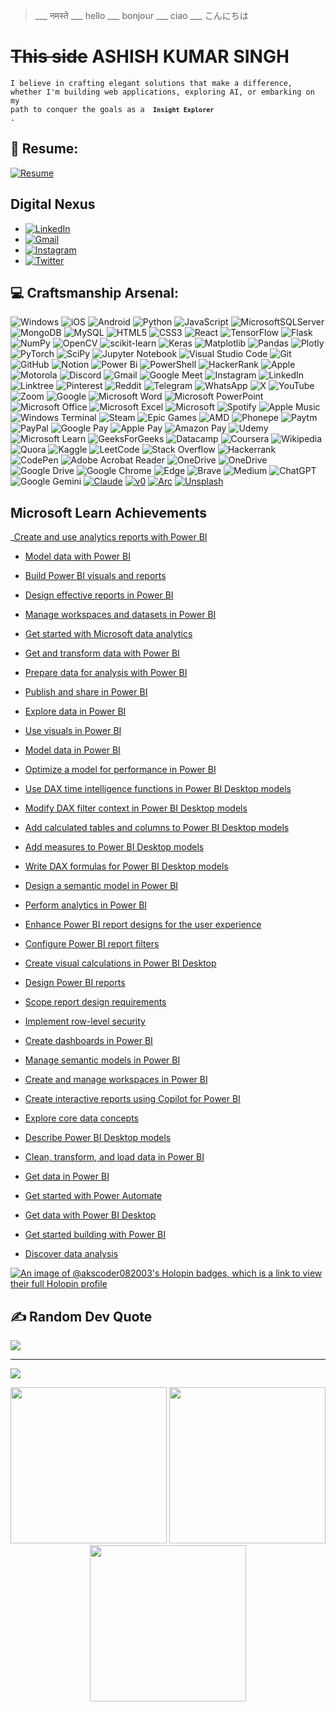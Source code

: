 >___ नमस्ते ___ hello ___ bonjour ___  ciao ___ こんにちは

# ~~This side~~ **ASHISH KUMAR SINGH**
<code>I believe in crafting elegant solutions that make a difference, whether I'm building web applications, exploring AI, or embarking on my path to conquer the goals as a <code> **Insight Explorer** </code>.</code>

## 📄 Resume:
[![Resume](https://img.shields.io/badge/Resume-%2312100E.svg?logo=adobe-acrobat-reader&logoColor=white)](https://1drv.ms/b/c/3ba2fe7a72a37ee3/EQU6WzbD5e1ChCyfyyqSayEBfQ1glqyNDHXmzivmTgq2FA?e=yKcrK9)

## Digital Nexus
* [![LinkedIn](https://img.shields.io/badge/LinkedIn-%230077B5.svg?logo=linkedin&logoColor=white)](https://www.linkedin.com/in/ashish-kumar-singh-440146227/)
* [![Gmail](https://img.shields.io/badge/Gmail--informational?style=social&logo=gmail)](https://www.ashishk.singh1008@gmail.com)
* [![Instagram](https://img.shields.io/badge/Instagram-%23E4405F.svg?logo=Instagram&logoColor=white)](https://www.instagram.com/a.k.singh08/)
* [![Twitter](https://img.shields.io/badge/Twitter-%231DA1F2.svg?logo=Twitter&logoColor=white)](https://x.com/a_k_singh8) 

## 💻 Craftsmanship Arsenal:
![Windows](https://img.shields.io/badge/Windows-0078D6?style=for-the-badge&logo=windows&logoColor=white) ![iOS](https://img.shields.io/badge/iOS-000000?style=for-the-badge&logo=ios&logoColor=white) ![Android](https://img.shields.io/badge/Android-3DDC84?style=for-the-badge&logo=android&logoColor=white) ![Python](https://img.shields.io/badge/python-3670A0?style=for-the-badge&logo=python&logoColor=ffdd54) ![JavaScript](https://img.shields.io/badge/javascript-%23323330.svg?style=for-the-badge&logo=javascript&logoColor=%23F7DF1E) ![MicrosoftSQLServer](https://img.shields.io/badge/Microsoft%20SQL%20Server-CC2927?style=for-the-badge&logo=microsoft%20sql%20server&logoColor=white) ![MongoDB](https://img.shields.io/badge/MongoDB-%234ea94b.svg?style=for-the-badge&logo=mongodb&logoColor=white) ![MySQL](https://img.shields.io/badge/mysql-4479A1.svg?style=for-the-badge&logo=mysql&logoColor=white) ![HTML5](https://img.shields.io/badge/html5-%23E34F26.svg?style=for-the-badge&logo=html5&logoColor=white) ![CSS3](https://img.shields.io/badge/css3-%231572B6.svg?style=for-the-badge&logo=css3&logoColor=white) ![React](https://img.shields.io/badge/react-%2320232a.svg?style=for-the-badge&logo=react&logoColor=%2361DAFB) ![TensorFlow](https://img.shields.io/badge/TensorFlow-%23FF6F00.svg?style=for-the-badge&logo=TensorFlow&logoColor=white) ![Flask](https://img.shields.io/badge/flask-%23000.svg?style=for-the-badge&logo=flask&logoColor=white) ![NumPy](https://img.shields.io/badge/numpy-%23013243.svg?style=for-the-badge&logo=numpy&logoColor=white) ![OpenCV](https://img.shields.io/badge/opencv-%23white.svg?style=for-the-badge&logo=opencv&logoColor=white) ![scikit-learn](https://img.shields.io/badge/scikit--learn-%23F7931E.svg?style=for-the-badge&logo=scikit-learn&logoColor=white) ![Keras](https://img.shields.io/badge/Keras-%23D00000.svg?style=for-the-badge&logo=Keras&logoColor=white) ![Matplotlib](https://img.shields.io/badge/Matplotlib-%23ffffff.svg?style=for-the-badge&logo=Matplotlib&logoColor=black) ![Pandas](https://img.shields.io/badge/pandas-%23150458.svg?style=for-the-badge&logo=pandas&logoColor=white) ![Plotly](https://img.shields.io/badge/Plotly-%233F4F75.svg?style=for-the-badge&logo=plotly&logoColor=white) ![PyTorch](https://img.shields.io/badge/PyTorch-%23EE4C2C.svg?style=for-the-badge&logo=PyTorch&logoColor=white) ![SciPy](https://img.shields.io/badge/SciPy-%230C55A5.svg?style=for-the-badge&logo=scipy&logoColor=%white) ![Jupyter Notebook](https://img.shields.io/badge/jupyter-%23FA0F00.svg?style=for-the-badge&logo=jupyter&logoColor=white) ![Visual Studio Code](https://img.shields.io/badge/Visual%20Studio%20Code-0078d7.svg?style=for-the-badge&logo=visual-studio-code&logoColor=white) ![Git](https://img.shields.io/badge/git-%23F05033.svg?style=for-the-badge&logo=git&logoColor=white) ![GitHub](https://img.shields.io/badge/github-%23121011.svg?style=for-the-badge&logo=github&logoColor=white) ![Notion](https://img.shields.io/badge/Notion-%23000000.svg?style=for-the-badge&logo=notion&logoColor=white) ![Power Bi](https://img.shields.io/badge/power_bi-F2C811?style=for-the-badge&logo=powerbi&logoColor=black) ![PowerShell](https://img.shields.io/badge/PowerShell-%235391FE.svg?style=for-the-badge&logo=powershell&logoColor=white) ![HackerRank](https://img.shields.io/badge/-Hackerrank-2EC866?style=for-the-badge&logo=HackerRank&logoColor=white) ![Apple](https://img.shields.io/badge/Apple-%23000000.svg?style=for-the-badge&logo=apple&logoColor=white) ![Motorola](https://img.shields.io/badge/Motorola-%23E1140A.svg?style=for-the-badge&logo=motorola&logoColor=white) ![Discord](https://img.shields.io/badge/Discord-%235865F2.svg?style=for-the-badge&logo=discord&logoColor=white) ![Gmail](https://img.shields.io/badge/Gmail-D14836?style=for-the-badge&logo=gmail&logoColor=white) ![Google Meet](https://img.shields.io/badge/Google%20Meet-00897B?style=for-the-badge&logo=google-meet&logoColor=white) ![Instagram](https://img.shields.io/badge/Instagram-%23E4405F.svg?style=for-the-badge&logo=Instagram&logoColor=white) ![LinkedIn](https://img.shields.io/badge/linkedin-%230077B5.svg?style=for-the-badge&logo=linkedin&logoColor=white) ![Linktree](https://img.shields.io/badge/linktree-1de9b6?style=for-the-badge&logo=linktree&logoColor=white) ![Pinterest](https://img.shields.io/badge/Pinterest-%23E60023.svg?style=for-the-badge&logo=Pinterest&logoColor=white) ![Reddit](https://img.shields.io/badge/Reddit-FF4500?style=for-the-badge&logo=reddit&logoColor=white) ![Telegram](https://img.shields.io/badge/Telegram-2CA5E0?style=for-the-badge&logo=telegram&logoColor=white) ![WhatsApp](https://img.shields.io/badge/WhatsApp-25D366?style=for-the-badge&logo=whatsapp&logoColor=white) ![X](https://img.shields.io/badge/X-%23000000.svg?style=for-the-badge&logo=X&logoColor=white) ![YouTube](https://img.shields.io/badge/YouTube-%23FF0000.svg?style=for-the-badge&logo=YouTube&logoColor=white) ![Zoom](https://img.shields.io/badge/Zoom-2D8CFF?style=for-the-badge&logo=zoom&logoColor=white) ![Google](https://img.shields.io/badge/google-4285F4?style=for-the-badge&logo=google&logoColor=white) ![Microsoft Word](https://img.shields.io/badge/Microsoft_Word-2B579A?style=for-the-badge&logo=microsoft-word&logoColor=white) ![Microsoft PowerPoint](https://img.shields.io/badge/Microsoft_PowerPoint-B7472A?style=for-the-badge&logo=microsoft-powerpoint&logoColor=white) ![Microsoft Office](https://img.shields.io/badge/Microsoft_Office-D83B01?style=for-the-badge&logo=microsoft-office&logoColor=white) ![Microsoft Excel](https://img.shields.io/badge/Microsoft_Excel-217346?style=for-the-badge&logo=microsoft-excel&logoColor=white) ![Microsoft](https://img.shields.io/badge/Microsoft-0078D4?style=for-the-badge&logo=microsoft&logoColor=white) ![Spotify](https://img.shields.io/badge/Spotify-1ED760?style=for-the-badge&logo=spotify&logoColor=white) ![Apple Music](https://img.shields.io/badge/Apple_Music-9933CC?style=for-the-badge&logo=apple-music&logoColor=white) ![Windows Terminal](https://img.shields.io/badge/Windows%20Terminal-%234D4D4D.svg?style=for-the-badge&logo=windows-terminal&logoColor=white) ![Steam](https://img.shields.io/badge/steam-%23000000.svg?style=for-the-badge&logo=steam&logoColor=white) ![Epic Games](https://img.shields.io/badge/epicgames-%23313131.svg?style=for-the-badge&logo=epicgames&logoColor=white) ![AMD](https://img.shields.io/badge/AMD-%23000000.svg?style=for-the-badge&logo=amd&logoColor=white) ![Phonepe](https://img.shields.io/badge/Phonepe-54039A?style=for-the-badge&logo=phonepe&logoColor=white) ![Paytm](https://img.shields.io/badge/Paytm-1C2C94?style=for-the-badge&logo=paytm&logoColor=05BAF3) ![PayPal](https://img.shields.io/badge/PayPal-00457C?style=for-the-badge&logo=paypal&logoColor=white) ![Google Pay](https://img.shields.io/badge/GooglePay-%233780F1.svg?style=for-the-badge&logo=Google-Pay&logoColor=white) ![Apple Pay](https://img.shields.io/badge/ApplePay-000000.svg?style=for-the-badge&logo=Apple-Pay&logoColor=white) ![Amazon Pay](https://img.shields.io/badge/AmazonPay-ff9900.svg?style=for-the-badge&logo=Amazon-Pay&logoColor=white) ![Udemy](https://img.shields.io/badge/Udemy-A435F0?style=for-the-badge&logo=Udemy&logoColor=white) ![Microsoft Learn](https://img.shields.io/badge/Microsoft_Learn-258ffa?style=for-the-badge&logo=microsoft&logoColor=white) ![GeeksForGeeks](https://img.shields.io/badge/GeeksforGeeks-gray?style=for-the-badge&logo=geeksforgeeks&logoColor=35914c) ![Datacamp](https://img.shields.io/badge/Datacamp-05192D?style=for-the-badge&logo=datacamp&logoColor=03E860) ![Coursera](https://img.shields.io/badge/Coursera-%230056D2.svg?style=for-the-badge&logo=Coursera&logoColor=white) ![Wikipedia](https://img.shields.io/badge/Wikipedia-%23000000.svg?style=for-the-badge&logo=wikipedia&logoColor=white) ![Quora](https://img.shields.io/badge/Quora-%23B92B27.svg?style=for-the-badge&logo=Quora&logoColor=white) ![Kaggle](https://img.shields.io/badge/Kaggle-035a7d?style=for-the-badge&logo=kaggle&logoColor=white) ![LeetCode](https://img.shields.io/badge/LeetCode-000000?style=for-the-badge&logo=LeetCode&logoColor=#d16c06) ![Stack Overflow](https://img.shields.io/badge/-Stackoverflow-FE7A16?style=for-the-badge&logo=stack-overflow&logoColor=white) ![Hackerrank](https://img.shields.io/badge/-Hackerrank-2EC866?style=for-the-badge&logo=HackerRank&logoColor=white) ![CodePen](https://img.shields.io/badge/Codepen-000000?style=for-the-badge&logo=codepen&logoColor=white) ![Adobe Acrobat Reader](https://img.shields.io/badge/Adobe%20Acrobat%20Reader-EC1C24.svg?style=for-the-badge&logo=Adobe%20Acrobat%20Reader&logoColor=white) ![OneDrive](https://img.shields.io/badge/OneDrive-0078D4.svg?style=for-the-badge&logo=microsoftonedrive&logoColor=white) ![OneDrive](https://img.shields.io/badge/OneDrive-white?style=for-the-badge&logo=Microsoft%20OneDrive&logoColor=0078D4) ![Google Drive](https://img.shields.io/badge/Google%20Drive-4285F4?style=for-the-badge&logo=googledrive&logoColor=white) ![Google Chrome](https://img.shields.io/badge/Google%20Chrome-4285F4?style=for-the-badge&logo=GoogleChrome&logoColor=white) ![Edge](https://img.shields.io/badge/Edge-0078D7?style=for-the-badge&logo=Microsoft-edge&logoColor=white) ![Brave](https://img.shields.io/badge/Brave-FB542B?style=for-the-badge&logo=Brave&logoColor=white) ![Medium](https://img.shields.io/badge/Medium-12100E?style=for-the-badge&logo=medium&logoColor=white) ![ChatGPT](https://img.shields.io/badge/chatGPT-74aa9c?style=for-the-badge&logo=openai&logoColor=white) ![Google Gemini](https://img.shields.io/badge/google%20gemini-8E75B2?style=for-the-badge&logo=google%20gemini&logoColor=white) [![Claude](https://img.shields.io/badge/Claude-D97757?logo=claude&logoColor=fff)](#) [![v0](https://img.shields.io/badge/v0-000?logo=v0&logoColor=fff)](#) [![Arc](https://img.shields.io/badge/Arc-FCBFBD?logo=arc&logoColor=000)](#) [![Unsplash](https://img.shields.io/badge/Unsplash-000000?logo=Unsplash&logoColor=white)](#) 

## Microsoft Learn Achievements
   _[Create and use analytics reports with Power BI](https://learn.microsoft.com/api/achievements/share/en-us/18936860/9X9JEQMU?sharingId=2A4262C729404996)
* [Model data with Power BI](https://learn.microsoft.com/api/achievements/share/en-us/18936860/UYUTENA3?sharingId=2A4262C729404996)
- [Build Power BI visuals and reports](https://learn.microsoft.com/api/achievements/share/en-us/18936860/N2HYTBQF?sharingId=2A4262C729404996)
- [Design effective reports in Power BI](https://learn.microsoft.com/api/achievements/share/en-us/18936860/9XG3TQCU?sharingId=2A4262C729404996)
- [Manage workspaces and datasets in Power BI](https://learn.microsoft.com/api/achievements/share/en-us/18936860/HACC4JS8?sharingId=2A4262C729404996)
- [Get started with Microsoft data analytics](https://learn.microsoft.com/api/achievements/share/en-us/18936860/N7TADV2F?sharingId=2A4262C729404996)
- [Get and transform data with Power BI](https://learn.microsoft.com/api/achievements/share/en-us/18936860/24UTBP2V?sharingId=2A4262C729404996)
- [Prepare data for analysis with Power BI](https://learn.microsoft.com/api/achievements/share/en-us/18936860/DGR3CLBJ?sharingId=2A4262C729404996)

- [Publish and share in Power BI](https://learn.microsoft.com/api/achievements/share/en-us/18936860/FVFCTJBX?sharingId=2A4262C729404996)
- [Explore data in Power BI](https://learn.microsoft.com/api/achievements/share/en-us/18936860/FVFCTQVX?sharingId=2A4262C729404996)
- [Use visuals in Power BI](https://learn.microsoft.com/api/achievements/share/en-us/18936860/ESER8K9P?sharingId=2A4262C729404996)
- [Model data in Power BI](https://learn.microsoft.com/api/achievements/share/en-us/18936860/9X9JQJJU?sharingId=2A4262C729404996)
- [Optimize a model for performance in Power BI](https://learn.microsoft.com/api/achievements/share/en-us/18936860/3R3SPFAH?sharingId=2A4262C729404996)
- [Use DAX time intelligence functions in Power BI Desktop models](https://learn.microsoft.com/api/achievements/share/en-us/18936860/UYUDUBR3?sharingId=2A4262C729404996)
- [Modify DAX filter context in Power BI Desktop models](https://learn.microsoft.com/api/achievements/share/en-us/18936860/HA3UCRQ8?sharingId=2A4262C729404996)
- [Add calculated tables and columns to Power BI Desktop models](https://learn.microsoft.com/api/achievements/share/en-us/18936860/FV8PZH8X?sharingId=2A4262C729404996)
- [Add measures to Power BI Desktop models](https://learn.microsoft.com/api/achievements/share/en-us/18936860/KGE9FZ4B?sharingId=2A4262C729404996)
- [Write DAX formulas for Power BI Desktop models](https://learn.microsoft.com/api/achievements/share/en-us/18936860/N2HQKMDF?sharingId=2A4262C729404996)
- [Design a semantic model in Power BI](https://learn.microsoft.com/api/achievements/share/en-us/18936860/FV8E4BVX?sharingId=2A4262C729404996)
- [Perform analytics in Power BI](https://learn.microsoft.com/api/achievements/share/en-us/18936860/WZ3XJKQN?sharingId=2A4262C729404996)
- [Enhance Power BI report designs for the user experience](https://learn.microsoft.com/api/achievements/share/en-us/18936860/87UNGK3W?sharingId=2A4262C729404996)
- [Configure Power BI report filters](https://learn.microsoft.com/api/achievements/share/en-us/18936860/B6PJ3GTD?sharingId=2A4262C729404996)
- [Create visual calculations in Power BI Desktop](https://learn.microsoft.com/api/achievements/share/en-us/18936860/YQNAP5WR?sharingId=2A4262C729404996)
- [Design Power BI reports](https://learn.microsoft.com/api/achievements/share/en-us/18936860/74X7TXQZ?sharingId=2A4262C729404996)
- [Scope report design requirements](https://learn.microsoft.com/api/achievements/share/en-us/18936860/DCPBEF5J?sharingId=2A4262C729404996)
- [Implement row-level security](https://learn.microsoft.com/api/achievements/share/en-us/18936860/FVHHJLCX?sharingId=2A4262C729404996)
- [Create dashboards in Power BI](https://learn.microsoft.com/api/achievements/share/en-us/18936860/WZU9WLYN?sharingId=2A4262C729404996)
- [Manage semantic models in Power BI](https://learn.microsoft.com/api/achievements/share/en-us/18936860/DCPE2VHJ?sharingId=2A4262C729404996)
- [Create and manage workspaces in Power BI](https://learn.microsoft.com/api/achievements/share/en-us/18936860/879YZBGW?sharingId=2A4262C729404996)
- [Create interactive reports using Copilot for Power BI](https://learn.microsoft.com/api/achievements/share/en-us/18936860/9XJB339U?sharingId=2A4262C729404996)
- [Explore core data concepts](https://learn.microsoft.com/api/achievements/share/en-us/18936860/D636F85J?sharingId=2A4262C729404996)
- [Describe Power BI Desktop models](https://learn.microsoft.com/api/achievements/share/en-us/18936860/2KQMEETV?sharingId=2A4262C729404996)
- [Clean, transform, and load data in Power BI](https://learn.microsoft.com/api/achievements/share/en-us/18936860/K5X9GSPB?sharingId=2A4262C729404996)
- [Get data in Power BI](https://learn.microsoft.com/api/achievements/share/en-us/18936860/CWEXDCM9?sharingId=2A4262C729404996)
- [Get started with Power Automate](https://learn.microsoft.com/api/achievements/share/en-us/18936860/3XKX7KEH?sharingId=2A4262C729404996)
- [Get data with Power BI Desktop](https://learn.microsoft.com/api/achievements/share/en-us/18936860/4SFSBTJK?sharingId=2A4262C729404996)
- [Get started building with Power BI](https://learn.microsoft.com/api/achievements/share/en-us/18936860/QD8B3SJE?sharingId=2A4262C729404996)
- [Discover data analysis](https://learn.microsoft.com/api/achievements/share/en-us/18936860/7ECQM6LZ?sharingId=2A4262C729404996)

[![An image of @akscoder082003's Holopin badges, which is a link to view their full Holopin profile](https://holopin.me/akscoder082003)](https://holopin.io/@akscoder082003)

## ✍️ Random Dev Quote
![](https://quotes-github-readme.vercel.app/api?type=horizontal&theme=radical)

---
[![](https://visitcount.itsvg.in/api?id=akscoder082003&label=Profile%20Views&color=9&icon=2&pretty=true)](https://visitcount.itsvg.in)

<!-- Proudly created with GPRM ( https://gprm.itsvg.in ) -->

<div align="center">
  <img src="https://user-images.githubusercontent.com/74038190/213866269-5d00981c-7c98-46d7-8a8e-16f462f15227.gif" width="250" />
  <img src="https://user-images.githubusercontent.com/74038190/213866269-5d00981c-7c98-46d7-8a8e-16f462f15227.gif" width="250" />
  <img src="https://user-images.githubusercontent.com/74038190/213866269-5d00981c-7c98-46d7-8a8e-16f462f15227.gif" width="250" />
</div>

